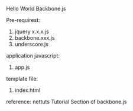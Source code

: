 Hello World Backbone.js

Pre-requirest:
1. jquery x.x.x.js
2. backbone.xxx.js
3. underscore.js

application javascript:
1. app.js


template file:
1. index.html

reference: nettuts Tutorial Section of backbone.js
